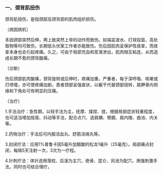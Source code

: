 ### 一、颈背肌扭伤

颈背肌扭伤，是指颈部及颈背部的肌肉组织损伤。

〔病因病机〕

多因颈部突然后伸，两上肢突然上举的动作而致伤。如端盆泼水、打球投篮、高处取物等均可致伤，长期低头伏案工作者亦能致伤。伤后因肌肉呈保护性痉挛，而痉挛本身也会引起疼痛。久之，可由于局部充血和浆液渗出，肌肉相互粘连，从而造成长期不愈的颈背酸痛。

〔诊断〕

伤后颈部肌肉酸痛，颈背旋转或后伸时，疼痛加重。严重者，每于深呼吸、咳嗽或打喷嚏，亦可使疼痛加剧，患者颈部呈强直状，以躯干代替颈部扭转，肩胛骨内侧缘和下角处可有明显的压痛。

〔治疗〕

1.手法治疗：急性期，以轻手法为主，抚摩、揉捏、搓，根据局部症状轻重程度，也可适当增加摇晃、抖动等手法，配合点穴、选肩髃、臂臑、肩内陵、曲池、内关等。

2.药物治疗：手法后可内服活血丸、舒筋活络丸等。

3.封闭疗法：应用1%普鲁卡因5毫升加醋酸的松龙1毫升（25毫克）。局部痛点封闭，每隔5天注射一次，3次为一疗程。

4.针刺疗法：体针选用落枕、后溪为主穴，绝骨、昆仑、风池为配穴，用强刺激手法，同时也可结合理疗。
